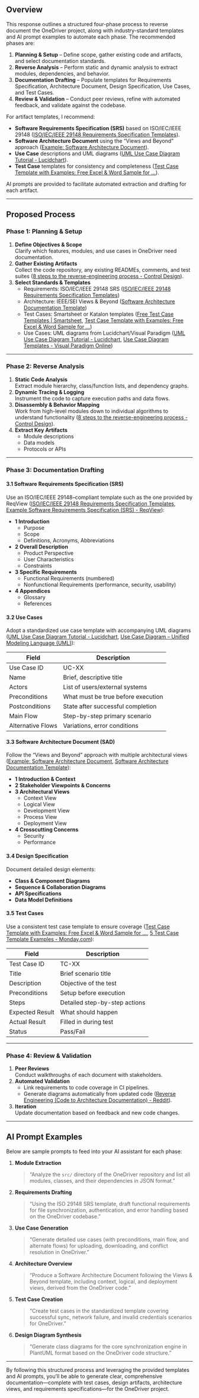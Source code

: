 ## Overview

This response outlines a structured four-phase process to reverse document the OneDriver project, along with industry-standard templates and AI prompt examples
to automate each phase. The recommended phases are:

1. **Planning & Setup** – Define scope, gather existing code and artifacts, and select documentation standards.
2. **Reverse Analysis** – Perform static and dynamic analysis to extract modules, dependencies, and behavior.
3. **Documentation Drafting** – Populate templates for Requirements Specification, Architecture Document, Design Specification, Use Cases, and Test Cases.
4. **Review & Validation** – Conduct peer reviews, refine with automated feedback, and validate against the codebase.

For artifact templates, I recommend:

- **Software Requirements Specification (SRS)** based on ISO/IEC/IEEE
  29148  ([ISO/IEC/IEEE 29148 Requirements Specification Templates](https://www.reqview.com/doc/iso-iec-ieee-29148-templates/?utm_source=chatgpt.com)).
- **Software Architecture Document** using the “Views and Beyond”
  approach  ([Example: Software Architecture Document](https://www.ecs.csun.edu/~rlingard/COMP684/Example2SoftArch.htm?utm_source=chatgpt.com)).
- **Use Case** descriptions and UML
  diagrams  ([UML Use Case Diagram Tutorial - Lucidchart](https://www.lucidchart.com/pages/uml-use-case-diagram?utm_source=chatgpt.com)).
- **Test Case** templates for consistency and
  completeness  ([Test Case Template with Examples: Free Excel & Word Sample for ...](https://katalon.com/resources-center/blog/test-case-template-examples?utm_source=chatgpt.com)).

AI prompts are provided to facilitate automated extraction and drafting for each artifact.

---

## Proposed Process

### Phase 1: Planning & Setup

1. **Define Objectives & Scope**  
   Clarify which features, modules, and use cases in OneDriver need documentation.
2. **Gather Existing Artifacts**  
   Collect the code repository, any existing READMEs, comments, and test
   suites  ([8 steps to the reverse-engineering process - Control Design](https://www.controldesign.com/design/development-platforms/article/55252541/8-steps-to-the-reverse-engineering-process?utm_source=chatgpt.com)).
3. **Select Standards & Templates**
    - Requirements: ISO/IEC/IEEE 29148
      SRS  ([ISO/IEC/IEEE 29148 Requirements Specification Templates](https://www.reqview.com/doc/iso-iec-ieee-29148-templates/?utm_source=chatgpt.com))
    - Architecture: IEEE/SEI Views &
      Beyond  ([Software Architecture Documentation Template](https://wiki.sei.cmu.edu/confluence/display/SAD/Software%2BArchitecture%2BDocumentation%2BTemplate?utm_source=chatgpt.com))
    - Test Cases: Smartsheet or Katalon
      templates  ([Free Test Case Templates | Smartsheet](https://www.smartsheet.com/test-case-templates-examples?srsltid=AfmBOoqbbG8DOp0t26QcdJYO4e133y_HLkJrFSSUg8aQVJwVflv1_jCF&utm_source=chatgpt.com), [Test Case Template with Examples: Free Excel & Word Sample for ...](https://katalon.com/resources-center/blog/test-case-template-examples?utm_source=chatgpt.com))
    - Use Cases: UML diagrams from Lucidchart/Visual
      Paradigm  ([UML Use Case Diagram Tutorial - Lucidchart](https://www.lucidchart.com/pages/uml-use-case-diagram?utm_source=chatgpt.com), [Use Case Diagram Templates - Visual Paradigm Online](https://online.visual-paradigm.com/diagrams/templates/use-case-diagram/?utm_source=chatgpt.com))

---

### Phase 2: Reverse Analysis

1. **Static Code Analysis**  
   Extract module hierarchy, class/function lists, and dependency graphs.
2. **Dynamic Tracing & Logging**  
   Instrument the code to capture execution paths and data flows.
3. **Disassembly & Behavior Mapping**  
   Work from high-level modules down to individual algorithms to understand
   functionality  ([8 steps to the reverse-engineering process - Control Design](https://www.controldesign.com/design/development-platforms/article/55252541/8-steps-to-the-reverse-engineering-process?utm_source=chatgpt.com)).
4. **Extract Key Artifacts**
    - Module descriptions
    - Data models
    - Protocols or APIs

---

### Phase 3: Documentation Drafting

#### 3.1 Software Requirements Specification (SRS)

Use an ISO/IEC/IEEE 29148–compliant template such as the one provided by
ReqView  ([ISO/IEC/IEEE 29148 Requirements Specification Templates](https://www.reqview.com/doc/iso-iec-ieee-29148-templates/?utm_source=chatgpt.com), [Example Software Requirements Specification (SRS) - ReqView](https://www.reqview.com/doc/iso-iec-ieee-29148-srs-example/?utm_source=chatgpt.com)):

- **1 Introduction**
    - Purpose
    - Scope
    - Definitions, Acronyms, Abbreviations
- **2 Overall Description**
    - Product Perspective
    - User Characteristics
    - Constraints
- **3 Specific Requirements**
    - Functional Requirements (numbered)
    - Nonfunctional Requirements (performance, security, usability)
- **4 Appendices**
    - Glossary
    - References

#### 3.2 Use Cases

Adopt a standardized use case template with accompanying UML
diagrams  ([UML Use Case Diagram Tutorial - Lucidchart](https://www.lucidchart.com/pages/uml-use-case-diagram?utm_source=chatgpt.com), [Use Case Diagram – Unified Modeling Language (UML)](https://www.geeksforgeeks.org/use-case-diagram/?utm_source=chatgpt.com)):

| Field             | Description                        |
|-------------------|------------------------------------|
| Use Case ID       | UC-XX                              |
| Name              | Brief, descriptive title           |
| Actors            | List of users/external systems     |
| Preconditions     | What must be true before execution |
| Postconditions    | State after successful completion  |
| Main Flow         | Step-by-step primary scenario      |
| Alternative Flows | Variations, error conditions       |

#### 3.3 Software Architecture Document (SAD)

Follow the “Views and Beyond” approach with multiple architectural
views  ([Example: Software Architecture Document](https://www.ecs.csun.edu/~rlingard/COMP684/Example2SoftArch.htm?utm_source=chatgpt.com), [Software Architecture Documentation Template](https://wiki.sei.cmu.edu/confluence/display/SAD/Software%2BArchitecture%2BDocumentation%2BTemplate?utm_source=chatgpt.com)):

- **1 Introduction & Context**
- **2 Stakeholder Viewpoints & Concerns**
- **3 Architectural Views**
    - Context View
    - Logical View
    - Development View
    - Process View
    - Deployment View
- **4 Crosscutting Concerns**
    - Security
    - Performance

#### 3.4 Design Specification

Document detailed design elements:

- **Class & Component Diagrams**
- **Sequence & Collaboration Diagrams**
- **API Specifications**
- **Data Model Definitions**

#### 3.5 Test Cases

Use a consistent test case template to ensure
coverage  ([Test Case Template with Examples: Free Excel & Word Sample for ...](https://katalon.com/resources-center/blog/test-case-template-examples?utm_source=chatgpt.com), [5 Test Case Template Examples - Monday.com](https://monday.com/blog/rnd/test-case-template/?utm_source=chatgpt.com)):

| Field           | Description                   |
|-----------------|-------------------------------|
| Test Case ID    | TC-XX                         |
| Title           | Brief scenario title          |
| Description     | Objective of the test         |
| Preconditions   | Setup before execution        |
| Steps           | Detailed step-by-step actions |
| Expected Result | What should happen            |
| Actual Result   | Filled in during test         |
| Status          | Pass/Fail                     |

---

### Phase 4: Review & Validation

1. **Peer Reviews**  
   Conduct walkthroughs of each document with stakeholders.
2. **Automated Validation**
    - Link requirements to code coverage in CI pipelines.
    - Generate diagrams automatically from updated
      code  ([Reverse Engineering (Code to Architecture Documentation) - Reddit](https://www.reddit.com/r/softwarearchitecture/comments/1dhcryn/reverse_engineering_code_to_architecture/?utm_source=chatgpt.com)).
3. **Iteration**  
   Update documentation based on feedback and new code changes.

---

## AI Prompt Examples

Below are sample prompts to feed into your AI assistant for each phase:

1. **Module Extraction**
   > “Analyze the `src/` directory of the OneDriver repository and list all modules, classes, and their dependencies in JSON format.”
2. **Requirements Drafting**
   > “Using the ISO 29148 SRS template, draft functional requirements for file synchronization, authentication, and error handling based on the OneDriver
   codebase.”
3. **Use Case Generation**
   > “Generate detailed use cases (with preconditions, main flow, and alternate flows) for uploading, downloading, and conflict resolution in OneDriver.”
4. **Architecture Overview**
   > “Produce a Software Architecture Document following the Views & Beyond template, including context, logical, and deployment views, derived from the
   OneDriver code.”
5. **Test Case Creation**
   > “Create test cases in the standardized template covering successful sync, network failure, and invalid credentials scenarios for OneDriver.”
6. **Design Diagram Synthesis**
   > “Generate class diagrams for the core synchronization engine in PlantUML format based on the OneDriver code structure.”

---

By following this structured process and leveraging the provided templates and AI prompts, you’ll be able to generate clear, comprehensive
documentation—complete with test cases, design artifacts, architecture views, and requirements specifications—for the OneDriver project.